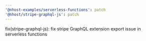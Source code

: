 ```yaml
---
'@nhost-examples/serverless-functions': patch
'@nhost/stripe-graphql-js': patch
---
```


fix(stripe-graphql-js): fix stripe GraphQL extension export issue in serverless functions
